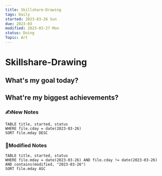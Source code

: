 ```yaml
---
title: Skillshare-Drawing
tags: Daily
started: 2023-03-26 Sun
due: 2023-03
modified: 2023-03-27 Mon
status: Doing
Topic: Art
---
```

# Skillshare-Drawing
## What's my goal today?


## What're my biggest achievements?
### ✍️New Notes

```dataview
TABLE title, started, status
WHERE file.cday = date(2023-03-26)
SORT file.mday DESC
```

### 📝Modified Notes

```dataview
TABLE title, started, status
WHERE file.mday = date(2023-03-26) AND file.cday != date(2023-03-26) AND contains(modified, "2023-03-26")
SORT file.mday ASC
```